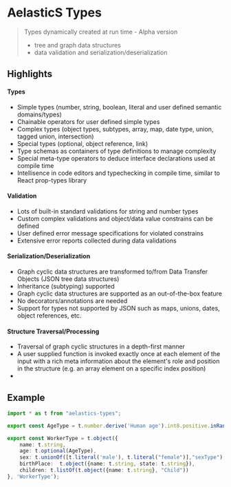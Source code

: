 # AelasticS Types

> Types dynamically created at run time - Alpha version
> - tree and graph data structures 
> - data validation and serialization/deserialization

## Highlights

#### Types 

- Simple types (number, string, boolean, literal and user defined semantic domains/types)
- Chainable operators for user defined simple types
- Complex types (object types, subtypes, array, map, date type, union, tagged union, intersection)
- Special types (optional, object reference, link)
- Type schemas as containers of type definitions to manage complexity
- Special meta-type operators to deduce interface declarations used at compile time 
- Intellisence in code editors and typechecking in compile time, similar to React prop-types library


#### Validation
- Lots of built-in standard validations for string and number types
- Custom complex validations and object/data value constrains can be defined
- User defined error message specifications for violated constrains
- Extensive error reports collected during data validations

#### Serialization/Deserialization
- Graph cyclic data structures are transformed to/from Data Transfer Objects (JSON tree data structures)
- Inheritance (subtyping) supported
- Graph cyclic data structures are supported as an out-of-the-box feature
- No decorators/annotations are needed
- Support for types not supported by JSON such as maps, unions, dates, object references, etc.

#### Structure Traversal/Processing
- Traversal of graph cyclic structures in a depth-first manner
- A user supplied function is invoked exactly once at each element of the input with a rich meta information about the element's role and position in the structure (e.g. an array element on a specific index position)
- 
## Example

```ts
import * as t from "aelastics-types";

export const AgeType = t.number.derive('Human age').int8.positive.inRange(1, 120);

export const WorkerType = t.object({
    name: t.string,
    age: t.optional(AgeType),
    sex: t.unionOf([t.literal('male'), t.literal("female")],"sexType"),
    birthPlace:  t.object({name: t.string, state: t.string}),
    children: t.listOf(t.object({name: t.string}, "Child"))
}, 'WorkerType');
```

